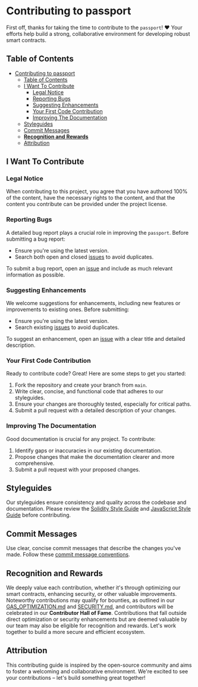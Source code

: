 # Contributing to passport

First off, thanks for taking the time to contribute to the `passport`! ❤️ Your efforts help build a strong, collaborative environment for developing robust smart contracts.

## Table of Contents

- [Contributing to passport](#contributing-to-passport)
  - [Table of Contents](#table-of-contents)
  - [I Want To Contribute](#i-want-to-contribute)
    - [Legal Notice](#legal-notice)
    - [Reporting Bugs](#reporting-bugs)
    - [Suggesting Enhancements](#suggesting-enhancements)
    - [Your First Code Contribution](#your-first-code-contribution)
    - [Improving The Documentation](#improving-the-documentation)
  - [Styleguides](#styleguides)
  - [Commit Messages](#commit-messages)
  - [**Recognition and Rewards**](#recognition-and-rewards)
  - [Attribution](#attribution)

## I Want To Contribute

### Legal Notice

When contributing to this project, you agree that you have authored 100% of the content, have the necessary rights to the content, and that the content you contribute can be provided under the project license.

### Reporting Bugs

A detailed bug report plays a crucial role in improving the `passport`. Before submitting a bug report:

- Ensure you're using the latest version.
- Search both open and closed [issues](https://github.com/denniswon/passport/issues?q=label%3Abug) to avoid duplicates.

To submit a bug report, open an [issue](https://github.com/denniswon/passport/issues/new) and include as much relevant information as possible.

### Suggesting Enhancements

We welcome suggestions for enhancements, including new features or improvements to existing ones. Before submitting:

- Ensure you're using the latest version.
- Search existing [issues](https://github.com/denniswon/passport/issues) to avoid duplicates.

To suggest an enhancement, open an [issue](https://github.com/denniswon/passport/issues/new) with a clear title and detailed description.

### Your First Code Contribution

Ready to contribute code? Great! Here are some steps to get you started:

1. Fork the repository and create your branch from `main`.
2. Write clear, concise, and functional code that adheres to our styleguides.
3. Ensure your changes are thoroughly tested, especially for critical paths.
4. Submit a pull request with a detailed description of your changes.

### Improving The Documentation

Good documentation is crucial for any project. To contribute:

1. Identify gaps or inaccuracies in our existing documentation.
2. Propose changes that make the documentation clearer and more comprehensive.
3. Submit a pull request with your proposed changes.

## Styleguides

Our styleguides ensure consistency and quality across the codebase and documentation. Please review the [Solidity Style Guide](https://docs.soliditylang.org/en/latest/style-guide.html) and [JavaScript Style Guide](https://standardjs.com/rules.html) before contributing.

## Commit Messages

Use clear, concise commit messages that describe the changes you've made. Follow these [commit message conventions](https://www.conventionalcommits.org/en/v1.0.0/).

## **Recognition and Rewards**

We deeply value each contribution, whether it's through optimizing our smart contracts, enhancing security, or other valuable improvements. Noteworthy contributions may qualify for bounties, as outlined in our [GAS_OPTIMIZATION.md](./GAS_OPTIMIZATION.md) and [SECURITY.md](./SECURITY.md), and contributors will be celebrated in our **Contributor Hall of Fame**. Contributions that fall outside direct optimization or security enhancements but are deemed valuable by our team may also be eligible for recognition and rewards. Let's work together to build a more secure and efficient ecosystem.

## Attribution

This contributing guide is inspired by the open-source community and aims to foster a welcoming and collaborative environment. We're excited to see your contributions – let's build something great together!
